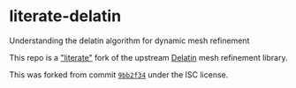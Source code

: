 # literate-delatin

Understanding the delatin algorithm for dynamic mesh refinement

This repo is a ["literate"](https://en.wikipedia.org/wiki/Literate_programming)
fork of the upstream [Delatin](https://github.com/mapbox/delatin) mesh
refinement library.

This was forked from commit [`9bb2f34`](https://github.com/mapbox/delatin/commit/9bb2f3455c0435bb66eafd9000a6f3161d8451a4) under the ISC license.
